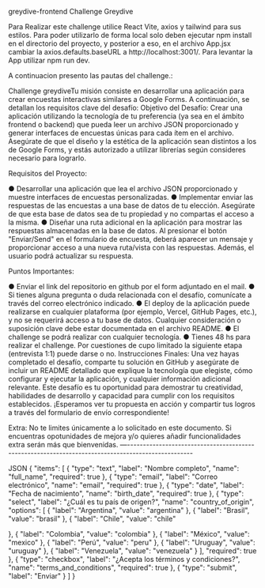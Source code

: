 greydive-frontend
Challenge Greydive

Para Realizar este challenge utilice React Vite, axios y tailwind para sus estilos. Para poder utilizarlo de forma local solo deben ejecutar npm install en el directorio del proyecto, y posterior a eso, en el archivo App.jsx cambiar la axios.defaults.baseURL a http://localhost:3001/. Para levantar la App utilizar npm run dev.

A continuacion presento las pautas del challenge.:

Challenge greydive​Tu misión consiste en desarrollar una aplicación para crear encuestas interactivas similares a Google Forms. A continuación, se detallan los requisitos clave del desafío: Objetivo del Desafío: Crear una aplicación utilizando la tecnología de tu preferencia (ya sea en el ámbito frontend o backend) que pueda leer un archivo JSON proporcionado y generar interfaces de encuestas únicas para cada ítem en el archivo. Asegúrate de que el diseño y la estética de la aplicación sean distintos a los de Google Forms, y estás autorizado a utilizar librerías según consideres necesario para lograrlo.

Requisitos del Proyecto:

● Desarrollar una aplicación que lea el archivo JSON proporcionado y muestre interfaces de encuestas personalizadas. ● Implementar enviar las respuestas de las encuestas a una base de datos de tu elección. Asegúrate de que esta base de datos sea de tu propiedad y no compartas el acceso a la misma. ● Diseñar una ruta adicional en la aplicación para mostrar las respuestas almacenadas en la base de datos. Al presionar el botón "Enviar/Send" en el formulario de encuesta, deberá aparecer un mensaje y proporcionar acceso a una nueva ruta/vista con las respuestas. Además, el usuario podrá actualizar su respuesta.

Puntos Importantes:

● Enviar el link del repositorio en github por el form adjuntado en el mail. ● Si tienes alguna pregunta o duda relacionada con el desafío, comunícate a través del correo electrónico indicado. ● El deploy de la aplicación puede realizarse en cualquier plataforma (por ejemplo, Vercel, GitHub Pages, etc.), y no se requerirá acceso a tu base de datos. Cualquier consideración o suposición clave debe estar documentada en el archivo README. ● El challenge se podrá realizar con cualquier tecnología. ● Tienes 48 hs para realizar el challenge. Por cuestiones de cupo limitado la siguiente etapa (entrevista 1:1) puede darse o no. Instrucciones Finales: Una vez hayas completado el desafío, comparte tu solución en GitHub y asegúrate de incluir un README detallado que explique la tecnología que elegiste, cómo configurar y ejecutar la aplicación, y cualquier información adicional relevante. Este desafío es tu oportunidad para demostrar tu creatividad, habilidades de desarrollo y capacidad para cumplir con los requisitos establecidos. ¡Esperamos ver tu propuesta en acción y compartir tus logros a través del formulario de envío correspondiente!

Extra: No te limites únicamente a lo solicitado en este documento. Si encuentras opotunidades de mejora y/o quieres añadir funcionalidades extra serán más que bienvenidas. —--------------------------------------------------------------------------------------------------

JSON { "items": [ { "type": "text", "label": "Nombre completo", "name": "full_name", "required": true }, { "type": "email", "label": "Correo electrónico", "name": "email", "required": true }, { "type": "date", "label": "Fecha de nacimiento", "name": "birth_date", "required": true }, { "type": "select", "label": "¿Cuál es tu país de origen?", "name": "country_of_origin", "options": [ { "label": "Argentina", "value": "argentina" }, { "label": "Brasil", "value": "brasil" }, { "label": "Chile", "value": "chile"

}, { "label": "Colombia", "value": "colombia" }, { "label": "México", "value": "mexico" }, { "label": "Perú", "value": "peru" }, { "label": "Uruguay", "value": "uruguay" }, { "label": "Venezuela", "value": "venezuela" } ], "required": true }, { "type": "checkbox", "label": "¿Acepta los términos y condiciones?", "name": "terms_and_conditions", "required": true }, { "type": "submit", "label": "Enviar" } ] }